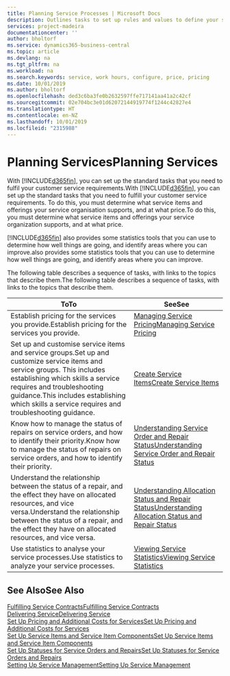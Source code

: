 ```yaml
---
title: Planning Service Processes | Microsoft Docs
description: Outlines tasks to set up rules and values to define your service policies and processes.
services: project-madeira
documentationcenter: ''
author: bholtorf
ms.service: dynamics365-business-central
ms.topic: article
ms.devlang: na
ms.tgt_pltfrm: na
ms.workload: na
ms.search.keywords: service, work hours, configure, price, pricing
ms.date: 10/01/2019
ms.author: bholtorf
ms.openlocfilehash: ded3c6ba3fe0b2632597ffe717141aa41a2c42cf
ms.sourcegitcommit: 02e704bc3e01d62072144919774f1244c42827e4
ms.translationtype: HT
ms.contentlocale: en-NZ
ms.lasthandoff: 10/01/2019
ms.locfileid: "2315988"
---
```

# <a name="planning-services"></a><span data-ttu-id="e18e1-103">Planning Services</span><span class="sxs-lookup"><span data-stu-id="e18e1-103">Planning Services</span></span>
<span data-ttu-id="e18e1-104">With [!INCLUDE[d365fin](includes/d365fin_md.md)], you can set up the standard tasks that you need to fulfil your customer service requirements.</span><span class="sxs-lookup"><span data-stu-id="e18e1-104">With [!INCLUDE[d365fin](includes/d365fin_md.md)], you can set up the standard tasks that you need to fulfill your customer service requirements.</span></span> <span data-ttu-id="e18e1-105">To do this, you must determine what service items and offerings your service organisation supports, and at what price.</span><span class="sxs-lookup"><span data-stu-id="e18e1-105">To do this, you must determine what service items and offerings your service organization supports, and at what price.</span></span>   

[!INCLUDE[d365fin](includes/d365fin_md.md)] <span data-ttu-id="e18e1-106">also provides some statistics tools that you can use to determine how well things are going, and identify areas where you can improve.</span><span class="sxs-lookup"><span data-stu-id="e18e1-106">also provides some statistics tools that you can use to determine how well things are going, and identify areas where you can improve.</span></span>
  
<span data-ttu-id="e18e1-107">The following table describes a sequence of tasks, with links to the topics that describe them.</span><span class="sxs-lookup"><span data-stu-id="e18e1-107">The following table describes a sequence of tasks, with links to the topics that describe them.</span></span>   
  
|<span data-ttu-id="e18e1-108">**To**</span><span class="sxs-lookup"><span data-stu-id="e18e1-108">**To**</span></span>|<span data-ttu-id="e18e1-109">**See**</span><span class="sxs-lookup"><span data-stu-id="e18e1-109">**See**</span></span>|  
|------------|-------------|  
|<span data-ttu-id="e18e1-110">Establish pricing for the services you provide.</span><span class="sxs-lookup"><span data-stu-id="e18e1-110">Establish pricing for the services you provide.</span></span>|[<span data-ttu-id="e18e1-111">Managing Service Pricing</span><span class="sxs-lookup"><span data-stu-id="e18e1-111">Managing Service Pricing</span></span>](service-service-price-management.md)|
|<span data-ttu-id="e18e1-112">Set up and customise service items and service groups.</span><span class="sxs-lookup"><span data-stu-id="e18e1-112">Set up and customize service items and service groups.</span></span> <span data-ttu-id="e18e1-113">This includes establishing which skills a service requires and troubleshooting guidance.</span><span class="sxs-lookup"><span data-stu-id="e18e1-113">This includes establishing which skills a service requires and troubleshooting guidance.</span></span>| [<span data-ttu-id="e18e1-114">Create Service Items</span><span class="sxs-lookup"><span data-stu-id="e18e1-114">Create Service Items</span></span>](service-how-to-create-service-items.md)|  
|<span data-ttu-id="e18e1-115">Know how to manage the status of repairs on service orders, and how to identify their priority.</span><span class="sxs-lookup"><span data-stu-id="e18e1-115">Know how to manage the status of repairs on service orders, and how to identify their priority.</span></span>|[<span data-ttu-id="e18e1-116">Understanding Service Order and Repair Status</span><span class="sxs-lookup"><span data-stu-id="e18e1-116">Understanding Service Order and Repair Status</span></span>](service-service-order-status-and-repair-status.md)|  
|<span data-ttu-id="e18e1-117">Understand the relationship between the status of a repair, and the effect they have on allocated resources, and vice versa.</span><span class="sxs-lookup"><span data-stu-id="e18e1-117">Understand the relationship between the status of a repair, and the effect they have on allocated resources, and vice versa.</span></span>|[<span data-ttu-id="e18e1-118">Understanding Allocation Status and Repair Status</span><span class="sxs-lookup"><span data-stu-id="e18e1-118">Understanding Allocation Status and Repair Status</span></span>](service-allocation-status-and-repair-status.md)|  
|<span data-ttu-id="e18e1-119">Use statistics to analyse your service processes.</span><span class="sxs-lookup"><span data-stu-id="e18e1-119">Use statistics to analyze your service processes.</span></span> | [<span data-ttu-id="e18e1-120">Viewing Service Statistics</span><span class="sxs-lookup"><span data-stu-id="e18e1-120">Viewing Service Statistics</span></span>](service-service-statistics.md) |

## <a name="see-also"></a><span data-ttu-id="e18e1-121">See Also</span><span class="sxs-lookup"><span data-stu-id="e18e1-121">See Also</span></span>
[<span data-ttu-id="e18e1-122">Fulfilling Service Contracts</span><span class="sxs-lookup"><span data-stu-id="e18e1-122">Fulfilling Service Contracts</span></span>](service-fulfill-service-contracts.md)  
[<span data-ttu-id="e18e1-123">Delivering Service</span><span class="sxs-lookup"><span data-stu-id="e18e1-123">Delivering Service</span></span>](service-deliver-service.md)  
[<span data-ttu-id="e18e1-124">Set Up Pricing and Additional Costs for Services</span><span class="sxs-lookup"><span data-stu-id="e18e1-124">Set Up Pricing and Additional Costs for Services</span></span>](service-how-setup-service-costs-pricing.md)  
[<span data-ttu-id="e18e1-125">Set Up Service Items and Service Item Components</span><span class="sxs-lookup"><span data-stu-id="e18e1-125">Set Up Service Items and Service Item Components</span></span>](service-how-setup-service-items.md)  
[<span data-ttu-id="e18e1-126">Set Up Statuses for Service Orders and Repairs</span><span class="sxs-lookup"><span data-stu-id="e18e1-126">Set Up Statuses for Service Orders and Repairs</span></span>](service-order-repair-status.md)  
[<span data-ttu-id="e18e1-127">Setting Up Service Management</span><span class="sxs-lookup"><span data-stu-id="e18e1-127">Setting Up Service Management</span></span>](service-setup-service.md)  

